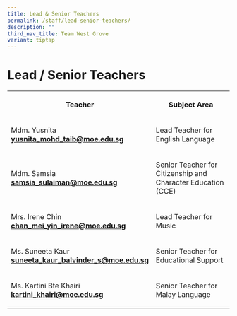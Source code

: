 ```yaml
---
title: Lead & Senior Teachers
permalink: /staff/lead-senior-teachers/
description: ""
third_nav_title: Team West Grove
variant: tiptap
---
```

<h1>Lead / Senior Teachers</h1>
<table style="minWidth: 50px">
<colgroup>
<col>
<col>
</colgroup>
<tbody>
<tr>
<th rowspan="1" colspan="1">
<p>Teacher</p>
</th>
<th rowspan="1" colspan="1">
<p>Subject Area</p>
</th>
</tr>
<tr>
<td rowspan="1" colspan="1">
<p>Mdm. Yusnita
<br><strong><a href="mailto:yusnita_mohd_taib@moe.edu.sg" rel="noopener noreferrer nofollow" target="_blank">yusnita_mohd_taib@moe.edu.sg</a></strong>
</p>
</td>
<td rowspan="1" colspan="1">
<p>Lead Teacher for English Language</p>
</td>
</tr>
<tr>
<td rowspan="1" colspan="1">
<p>Mdm. Samsia
<br><strong><a href="mailto:samsia_sulaiman@moe.edu.sg" rel="noopener noreferrer nofollow" target="_blank">samsia_sulaiman@moe.edu.sg</a></strong>
</p>
</td>
<td rowspan="1" colspan="1">
<p>Senior Teacher for Citizenship and Character Education (CCE)</p>
</td>
</tr>
<tr>
<td rowspan="1" colspan="1">
<p>Mrs. Irene Chin
<br><strong><a href="mailto:chan_mei_yin_irene@moe.edu.sg" rel="noopener noreferrer" target="_blank">chan_mei_yin_irene@moe.edu.sg</a></strong>
</p>
</td>
<td rowspan="1" colspan="1">
<p>Lead Teacher for Music</p>
</td>
</tr>
<tr>
<td rowspan="1" colspan="1">
<p>Ms. Suneeta Kaur
<br><strong><a href="mailto:suneeta_kaur_balvinder_s@moe.edu.sg" rel="noopener noreferrer" target="_blank">suneeta_kaur_balvinder_s@moe.edu.sg</a></strong>
</p>
</td>
<td rowspan="1" colspan="1">
<p>Senior Teacher for Educational Support</p>
</td>
</tr>
<tr>
<td rowspan="1" colspan="1">
<p>Ms. Kartini Bte Khairi
<br><strong><a href="mailto:kartini_khairi@moe.edu.sg" rel="noopener noreferrer" target="_blank">kartini_khairi@moe.edu.sg</a></strong>
</p>
</td>
<td rowspan="1" colspan="1">
<p>Senior Teacher for Malay Language</p>
</td>
</tr>
</tbody>
</table>
<p></p>